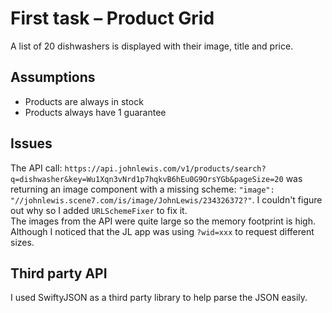 # First task – Product Grid

A list of 20 dishwashers is displayed with their image, title and price.

## Assumptions

- Products are always in stock
- Products always have 1 guarantee

## Issues

The API call: `https://api.johnlewis.com/v1/products/search?q=dishwasher&key=Wu1Xqn3vNrd1p7hqkvB6hEu0G9OrsYGb&pageSize=20` was returning an image component with a missing scheme: `"image": "//johnlewis.scene7.com/is/image/JohnLewis/234326372?"`. I couldn't figure out why so I added `URLSchemeFixer` to fix it.  
The images from the API were quite large so the memory footprint is high. Although I noticed that the JL app was using `?wid=xxx` to request different sizes.  

## Third party API

I used SwiftyJSON as a third party library to help parse the JSON easily.
